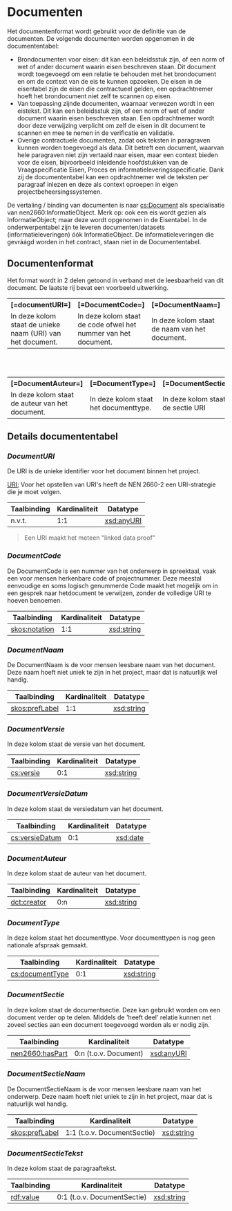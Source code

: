 # Documenten
Het documentenformat wordt gebruikt voor de definitie van de documenten. De volgende documenten worden opgenomen in de documententabel:

* Brondocumenten voor eisen: dit kan een beleidsstuk zijn, of een norm of wet of ander document waarin eisen beschreven staan. Dit document wordt toegevoegd om een relatie te behouden met het brondocument en om de context van de eis te kunnen opzoeken. De eisen in de eisentabel zijn de eisen die contractueel gelden, een opdrachtnemer hoeft het brondocument niet zelf te scannen op eisen.
* Van toepassing zijnde documenten, waarnaar verwezen wordt in een eistekst. Dit kan een beleidsstuk zijn, of een norm of wet of ander document waarin eisen beschreven staan. Een opdrachtnemer wordt door deze verwijzing verplicht om zelf de eisen in dit document te scannen en mee te nemen in de verificatie en validatie.
* Overige contractuele documenten, zodat ook teksten in paragraven kunnen worden toegevoegd als data. Dit betreft een document, waarvan hele paragraven niet zijn vertaald naar eisen, maar een context bieden voor de eisen, bijvoorbeeld inleidende hoofdstukken van de Vraagspecificatie Eisen, Proces en informatieleveringsspecificatie. Dank zij de documententabel kan een opdrachtnemer wel de teksten per paragraaf inlezen en deze als context oproepen in eigen projectbeheersingssystemen.

De vertaling / binding van documenten is naar [cs:Document](https://data.crow.nl/contractspecificaties/def/Document) als specialisatie van nen2660:InformatieObject. Merk op: ook een eis wordt gezien als InformatieObject; maar deze wordt opgenomen in de Eisentabel. In de onderwerpentabel zijn te leveren documenten/datasets (informatieleveringen) óók InformatieObject. De informatieleveringen die gevráágd worden in het contract, staan niet in de Documententabel.


## Documentenformat

Het format wordt in 2 delen getoond in verband met de leesbaarheid van dit document. De laatste rij bevat een voorbeeld uitwerking.

<table class="wikitable" style="text-align:left; valign:top">
<tr>
<th> [=documentURI=]
</th>
<th> [=DocumentCode=]
</th>
<th> [=DocumentNaam=]
</th>
<th> [=DocumentVersie=]
</th>
<th> [=DocumentVersieDatum=]
</th>
</tr>
<tr>
<td> In deze kolom staat de unieke naam (URI) van het document. </td>
<td> In deze kolom staat de code ofwel het nummer van het document. </td>
<td> In deze kolom staat de naam van het document. </td>
<td> In deze kolom staat de versie van het document. </td>
<td> In deze kolom staat de versiedatum van het document. </td>
</tr>
</table>
<br><br>
<table class="wikitable" style="text-align:left; valign:top">
<tr>
<th> [=DocumentAuteur=]
</th>
<th> [=DocumentType=]
</th>
<th> [=DocumentSectie=]
</th>
<th> [=DocumentSectieNaam=]
</th>
<th> [=DocumentSectieTekst=]
</th></tr>
<tr>
<td> In deze kolom staat de auteur van het document. </td>
<td> In deze kolom staat het documenttype. </td>
<td> In deze kolom staat de sectie URI </td>
<td> In deze kolom staat de sectie naam. </td>
<td> In deze kolom staat de sectie tekst. </td>
</td></tr>
</table>



## Details documententabel


### <dfn>DocumentURI
De URI is de unieke identifier voor het document binnen het project.


[URI](https://www.w3.org/wiki/URI);  Voor het opstellen van URI's heeft de NEN 2660-2 een URI-strategie die je moet volgen.

| Taalbinding | Kardinaliteit | Datatype                                                       |
|-------------|---------------|----------------------------------------------------------------|
| n.v.t.      | 1:1           | [xsd:anyURI](https://www.w3.org/2001/XMLSchema#anyURI)         |


> Een URI maakt het meteen "linked data proof"


### <dfn>DocumentCode
De DocumentCode is een nummer van het onderwerp in spreektaal, vaak een voor mensen herkenbare code of projectnummer. Deze meestal eenvoudige en soms logisch genummerde Code maakt het mogelijk om in een gesprek naar hetdocument te verwijzen, zonder de volledige URI te hoeven benoemen.

| Taalbinding                                                                   | Kardinaliteit | Datatype                                     |
|-------------------------------------------------------------------------------|-----|--------------------------------------------------------|
| [skos:notation](https://www.w3.org/2009/08/skos-reference/skos.html#notation) | 1:1 | [xsd:string](https://www.w3.org/2001/XMLSchema#string) |

### <dfn>DocumentNaam
De DocumentNaam is de voor mensen leesbare naam van het document. Deze naam hoeft niet uniek te zijn in het project, maar dat is natuurlijk wel handig.

| Taalbinding                                                                   | Kardinaliteit | Datatype                                     |
|-------------------------------------------------------------------------------|-----|--------------------------------------------------------|
| [skos:prefLabel](https://www.w3.org/2009/08/skos-reference/skos.html#prefLabel) | 1:1 | [xsd:string](https://www.w3.org/2001/XMLSchema#string) |


### <dfn>DocumentVersie
In deze kolom staat de versie van het document.

| Taalbinding                                                                   | Kardinaliteit | Datatype                                     |
|-------------------------------------------------------------------------------|-----|--------------------------------------------------------|
| [cs:versie](https://data.crow.nl/contractspecificaties/def/versie) | 0:1 | [xsd:string](https://www.w3.org/2001/XMLSchema#string) |


### <dfn>DocumentVersieDatum
In deze kolom staat de versiedatum van het document.

| Taalbinding                                                                   | Kardinaliteit | Datatype                                     |
|-------------------------------------------------------------------------------|-----|--------------------------------------------------------|
| [cs:versieDatum](https://data.crow.nl/contractspecificaties/def/versieDatum) | 0:1 | [xsd:date](https://www.w3.org/2001/XMLSchema#date) |

### <dfn>DocumentAuteur
In deze kolom staat de auteur van het document.

| Taalbinding                                                                   | Kardinaliteit | Datatype                                     |
|-------------------------------------------------------------------------------|-----|--------------------------------------------------------|
| [dct:creator](http://purl.org/dc/terms/creator) | 0:n | [xsd:string](https://www.w3.org/2001/XMLSchema#string) |


### <dfn>DocumentType
In deze kolom staat het documenttype. Voor documenttypen is nog geen nationale afspraak gemaakt. 

| Taalbinding                                                                   | Kardinaliteit | Datatype                                     |
|-------------------------------------------------------------------------------|-----|--------------------------------------------------------|
| [cs:documentType](https://data.crow.nl/contractspecificaties/def/documentType) | 0:1 | [xsd:string](https://www.w3.org/2001/XMLSchema#string) |

### <dfn>DocumentSectie
In deze kolom staat de documentsectie. Deze kan gebruikt worden om een document verder op te delen. Middels de 'heeft deel' relatie kunnen net zoveel secties aan een document toegevoegd worden als er nodig zijn.

| Taalbinding                                                                   | Kardinaliteit | Datatype                                     |
|-------------------------------------------------------------------------------|-----|--------------------------------------------------------|
| [nen2660:hasPart](https://bimloket.github.io/nen2660/term#hasPart) | 0:n (t.o.v. Document)| [xsd:anyURI](https://www.w3.org/2001/XMLSchema#anyURI) |

### <dfn>DocumentSectieNaam
De DocumentSectieNaam is de voor mensen leesbare naam van het onderwerp. Deze naam hoeft niet uniek te zijn in het project, maar dat is natuurlijk wel handig.

| Taalbinding                                                                   | Kardinaliteit | Datatype                                     |
|-------------------------------------------------------------------------------|-----|--------------------------------------------------------|
| [skos:prefLabel](https://www.w3.org/2009/08/skos-reference/skos.html#prefLabel) | 1:1 (t.o.v. DocumentSectie) | [xsd:string](https://www.w3.org/2001/XMLSchema#string) |
### <dfn>DocumentSectieTekst
In deze kolom staat de paragraaftekst.

| Taalbinding                                                                   | Kardinaliteit | Datatype                                     |
|-------------------------------------------------------------------------------|-----|--------------------------------------------------------|
| [rdf:value](http://www.w3.org/1999/02/22-rdf-syntax-ns#value)                 | 0:1 (t.o.v. DocumentSectie)  | [xsd:string](https://www.w3.org/2001/XMLSchema#string) |




